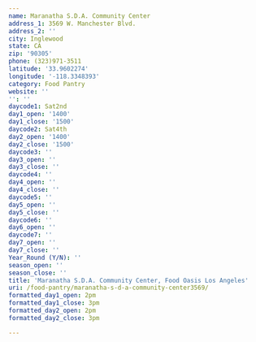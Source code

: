 ```yaml
---
name: Maranatha S.D.A. Community Center
address_1: 3569 W. Manchester Blvd.
address_2: ''
city: Inglewood
state: CA
zip: '90305'
phone: (323)971-3511
latitude: '33.9602274'
longitude: '-118.3348393'
category: Food Pantry
website: ''
'': ''
daycode1: Sat2nd
day1_open: '1400'
day1_close: '1500'
daycode2: Sat4th
day2_open: '1400'
day2_close: '1500'
daycode3: ''
day3_open: ''
day3_close: ''
daycode4: ''
day4_open: ''
day4_close: ''
daycode5: ''
day5_open: ''
day5_close: ''
daycode6: ''
day6_open: ''
daycode7: ''
day7_open: ''
day7_close: ''
Year_Round (Y/N): ''
season_open: ''
season_close: ''
title: 'Maranatha S.D.A. Community Center, Food Oasis Los Angeles'
uri: /food-pantry/maranatha-s-d-a-community-center3569/
formatted_day1_open: 2pm
formatted_day1_close: 3pm
formatted_day2_open: 2pm
formatted_day2_close: 3pm

---
```

